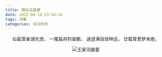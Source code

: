 ```yaml
---
title: 螺丝岛晨踱
date: 2022-04-14 23:54:14
tags: 诗集
categories: 诗词创作
---
```


<center>

仙氤笼雀湖光泄，
一尾扁舟钓叟歇。
迷途满目琼林远，
廿载青葱梦未绝。

![王家河晨雾](https://cloudpic.m-l.cc/images/hexo-plus-plus/1649952042000.webp)

</center>

